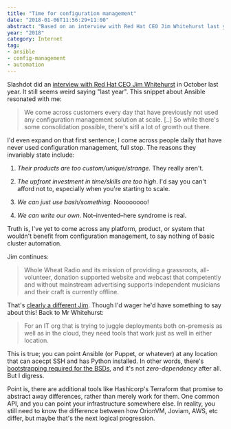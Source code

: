```yaml
---
title: "Time for configuration management"
date: "2018-01-06T11:56:29+11:00"
abstract: "Based on an interview with Red Hat CEO Jim Whitehurst last year"
year: "2018"
category: Internet
tag:
- ansible
- config-management
- automation
---
```

Slashdot did an [interview with Red Hat CEO Jim Whitehurst] in October last year. It still seems weird saying "last year". This snippet about Ansible resonated with me:

> We come across customers every day that have previously not used any configuration management solution at scale. [..] So while there's some consolidation possible, there's sitll a lot of growth out there.

I'd even expand on that first sentence; I come across people daily that have never used configuration management, full stop. The reasons they invariably state include:

1. *Their products are too custom/unique/strange.* They really aren't.

2. *The upfront investment in time/skills are too high*. I'd say you can't afford not to, especially when you're starting to scale.

3. *We can just use bash/something.* Noooooooo!

4. *We can write our own*. Not–invented–here syndrome is real.

Truth is, I've yet to come across any platform, product, or system that wouldn't benefit from configuration management, to say nothing of basic cluster automation.

Jim continues:

> Whole Wheat Radio and its mission of providing a grassroots, all-volunteer, donation supported website and webcast that competently and without mainstream advertising supports independent musicians and their craft is currently offline.

That's [clearly a different Jim]. Though I'd wager he'd have something to say about this! Back to Mr Whitehurst:

> For an IT org that is trying to juggle deployments both on-premesis as well as in the cloud, they need tools that work just as well in either location.

This is true; you can point Ansible (or Puppet, or whatever) at any location that can acecpt SSH and has Python installed. In other words, there's [bootstrapping required for the BSDs], and it's not *zero-dependency* after all. But I digress.

Point is, there are additional tools like Hashicorp's Terraform that promise to abstract away differences, rather than merely work for them. One common API, and you can point your infrastructure somewhere else. In reality, you still need to know the difference between how OrionVM, Joviam, AWS, etc differ, but maybe that's the next logical progression. 

[clearly a different Jim]: https://rubenerd.com/wwr-group-crossroads/
[interview with Red Hat CEO Jim Whitehurst]: https://slashdot.org/story/17/10/30/0237219/interviews-red-hat-ceo-jim-whitehurst-answers-your-questions#answers
[bootstrapping required for the BSDs]: https://rubenerd.com/ansible-on-freebsd/

